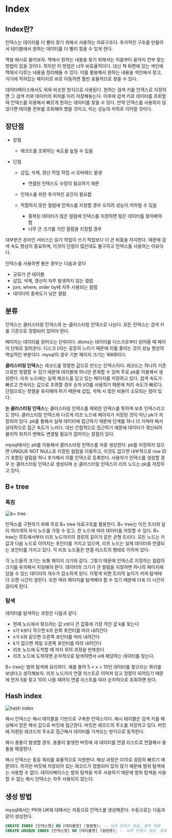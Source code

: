 # Index

## Index란?

인덱스는 데이터를 더 빨리 찾기 위해서 사용하는 자료구조다. 추가적인 구조를 만들어서 테이블에서 원하는 데이터를 더 빨리 찾을 수 있게 한다. 

책을 예시로 들어보자. 책에서 원하는 내용을 찾기 위해서는 처음부터 끝까지 전부 찾는 방법이 있을 것이다. 하지만 이 방법은 너무 비효율적이다. 대신 책 뒤편에 있는 색인에 책에서 다루는 내용을 정리해둘 수 있다. 이를 활용해서 원하는 내용을 색인에서 찾고, 거기에 적혀있는 페이지로 바로 이동하면 훨씬 효율적으로 찾을 수 있다.

데이터베이스에서도 위와 비슷한 방식으로 사용된다. 원하는 검색 키를 인덱스로 지정하면 그 검색 키와 데이터의 위치를 미리 저장해놓는다. 이후에 검색 키로 데이터를 조회할 때 인덱스를 이용해서 빠르게 원하는 데이터를 찾을 수 있다. 만약 인덱스를 사용하지 않았다면 테이블 전부를 조회해야 했을 것이고, 이는 성능의 저하로 이어질 것이다.

## 장단점

- 장점

  - 레코드를 조회하는 속도를 높일 수 있음
- 단점
  - 삽입, 삭제, 갱신 작업 작업 시 오버헤드 발생
    - 연결된 인덱스도 수정이 필요하기 때문
  
  - 인덱스를 위한 추가적인 공간이 필요함
  - 적절하지 않은 컬럼에 인덱스를 지정할 경우 오히려 성능이 저하될 수 있음
    - 중복된 데이터가 많은 컬럼에 인덱스를 지정하면 많은 데이터를 찾아봐야 함
    - 너무 큰 크기를 가진 컬럼을 지정할 경우 
  

대부분은 온라인 서비스는 읽기 작업이 쓰기 작업보다 더 큰 비중을 차지한다. 때문에 검색 속도 향상이 중요하며, 이것이 단점이 많은데도 불구하고 인덱스를 사용하는 이유이다.

인덱스를 사용하면 좋은 경우는 다음과 같다

- 규모가 큰 테이블
- 삽입, 삭제, 갱신이 자주 발생하지 않는 컬럼
- join, where, order by에 자주 사용되는 컬럼
- 데이터의 중복도가 낮은 컬럼

## 분류

인덱스는 클러스터링 인덱스와 논-클러스터링 인덱스로 나뉜다. 모든 인덱스는 검색 키를 기준으로 정렬되어 있어야 한다.

페이지는 데이터를 읽어오는 단위이다. dbms는 데이터를 디스크로부터 읽어올 때 페이지 단위로 읽어온다. 디스크 I/O는 굉장히 느리기 때문에 이를 줄이는 것이 성능 향상의 핵심적인 부분이다.  mysql의 경우 기본 페이지 크기는 16KB이다.

**클러스터링 인덱스**는 레코드를 정렬한 값으로 만드는 인덱스이다. 레코드는 하나의 기준으로만 정렬할 수 있기 때문에 테이블에 하나만 존재할 수 있며 주로 pk를 이용해서 생성한다. 리프 노드에는 실제 레코드를 담고 있는 페이지를 저장하고 있다. 검색 속도가 빠르고 연속되는 값으로 조회할 경우 순차 I/O를 사용하기 때문에 처리 속도가 빠르다. 단점으로는 정렬을 유지해야 하기 때문에 삽입, 삭제 시 많은 비용이 소모되는 점이 있다.

**논 클러스터링 인덱스**는 클러스터링 인덱스를 제외한 인덱스를 뜻하며 보조 인덱스라고도 한다. 클러스터링 인덱스와 다르게 리프 노드에 페이지가 저장된 것이 아닌 pk가 저장되어 있다. pk를 통해서 실제 데이터에 접근하기 때문에 단계를 하나 더 거쳐야 해서 상대적으로 접근 속도가 느리다. 대신 간접적으로 접근하기 때문에 데이터가 갱신되어 물리적 위치가 변해도 변경될 필요가 없어지는 장점이 있다.

mysql에서는 pk를 이용해서 클러스터링 인덱스를 자동 생성한다. pk를 지정하지 않으면 UNIQUE NOT NULL로 지정된 컬럼을 이용하고, 이것도 없으면 내부적으로 row ID가 포함된 컬럼을 하나 추가해서 이를 인덱스로 등록한다. 사용자가 인덱스를 생성할 경우 논 클러스터링 인덱스로 생성되며 논 클러스터링 인덱스의 리프 노드는 pk를 저장하고 있다. 

## B+ tree

### 특징

![b+ tree](https://velog.velcdn.com/images%2Femplam27%2Fpost%2Fbcbce100-d475-4cda-aebe-946d1813949c%2FB%ED%94%8C%EB%9F%AC%EC%8A%A4%20%ED%8A%B8%EB%A6%AC%20%EA%B8%B0%EB%B3%B8%20%ED%98%95%ED%83%9C.jpg)

인덱스를 구현하기 위해 주로 B+ tree 자료구조를 활용한다. B+ tree는 이진 트리와 달리 여러개의 자식 노드를 가질 수 있고, 한 노드에 여러 데이터를 저장할 수 있다.  B+ tree는 루트에서부터 리프 노드까지의 경로의 길이가 같은 균형 트리다. 모든 노드는 키 값과 다음 노드로 이어지는 포인터를 가지고 있으며, 리프 노드는 실제 데이터와 연결되는 포인터를 가지고 있다. 각 리프 노드들은 연결 리스트의 형태로 이어져 있다.

각 노드들의 크기는 보통 페이지 크기와 같다. 그렇기 때문에 인덱스로 지정하는 컬럼의 크기를 유의해서 지정해야 한다. 데이터의 크기가 큰 컬럼을 지정하면 하나의 페이지에 담을 수 있는 데이터의 개수가 감소하게 된다. 이렇게 되면 트리의 높이가 커져 탐색에 더 오랜 시간이 걸린다. 또한 여러 페이지를 탐색해야 할 수 있기 때문에 더욱 더 시간이 걸리게 된다. 

### 탐색

데이터를 탐색하는 과정은 다음과 같다.

- 현재 노드에서 찾으려는 값 x보다 큰 값중에 가장 작은 값 k를 찾는다
- x가 k보다 작으면 k의 왼쪽 포인터를 따라 내려간다
- x가 k와 같으면 오른쪽 포인터를 따라 내려간다
- k가 없으면 제일 오른쪽 포인터를 따라 내려간다
- 리프 노드에 도착할 때 까지 위의 과정을 반복한다
- 리프 노드에 도착하면 순차적으로 탐색하면서 x에 해당하는 데이터를 찾는다.

B+ tree는 범위 탐색에 유리하다. 예를 들어 5 < x < 10인 데이터를 찾으라는 쿼리를 보냈다고 생각해보자. 리프 노드끼리 연결 리스트로 이어져 있고 정렬이 되어있기 때문에 먼저 5을 찾고 10이 나올 때까지 연결 리스트를 따라 순차적으로 조회하면 된다.

## Hash index

![hash index](https://img1.daumcdn.net/thumb/R1280x0/?scode=mtistory2&fname=https%3A%2F%2Fblog.kakaocdn.net%2Fdn%2FRpMoO%2FbtqKMzdg9TX%2FXYkGt2kqE0hr9rqhHx3o3K%2Fimg.png)

해시 인덱스는 해시 테이블을 기반으로 구축한 인덱스이다. 해시 테이블은 검색 키를 해싱해서 얻은 해쉬 값으로 버킷에 접근한다. 버킷은 레코드의 주소를 저장하고 있다. 버킷에 저장된 레코드의 주소로 접근해서 데이터를 가져오는 방식으로 동작한다.

해시 충돌이 발생할 경우, 충돌이 발생한 버킷에 새 데이터를 연결 리스트로 연결해서 충돌을 해결한다.

해시 인덱스는 동등 쿼리를 효율적으로 지원한다. 해싱 과정은 O(1)로 굉장히 빠르기 때문이다. 하지만 버킷에 저장되어 있는 레코드가 정렬되어 있지 않기 때문에 범위 탐색에는 사용할 수 없다. 데이터베이스는 범위 탐색을 자주 사용하기 때문에 범위 탐색을 사용할 수 없는 해시 인덱스는 자주 사용되지 않는다.

## 생성 방법

mysql에서는 PK와 UK에 대해서는 자동으로 인덱스를 생성해준다. 수동으로는 다음과 같이 생성한다.

```sql
CREATE INDEX [인덱스명] ON [테이블명] (컬럼명); -- 보조 인덱스 생성, 중복 허용
CREATE UNIQUE INDEX [인덱스명] ON [테이블명] (컬럼명); -- 보조 인덱스 생성, 중복 허용하지 않음
```

